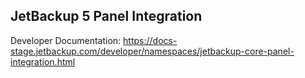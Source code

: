 ## JetBackup 5 Panel Integration

Developer Documentation: https://docs-stage.jetbackup.com/developer/namespaces/jetbackup-core-panel-integration.html
